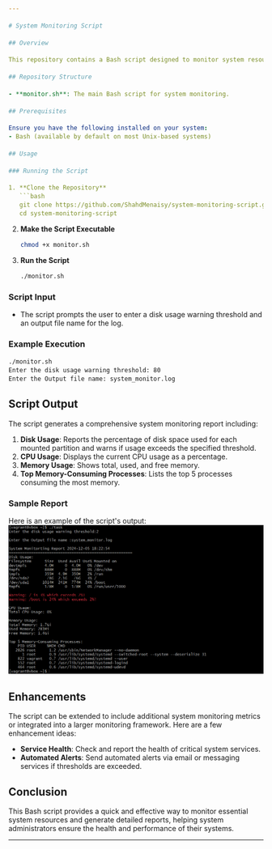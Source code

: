 ```yaml
---

# System Monitoring Script

## Overview

This repository contains a Bash script designed to monitor system resources, including disk usage, CPU usage, memory usage, and the top memory-consuming processes. The script generates a detailed report that highlights any potential issues, such as disk usage exceeding a specified threshold.

## Repository Structure

- **monitor.sh**: The main Bash script for system monitoring.

## Prerequisites

Ensure you have the following installed on your system:
- Bash (available by default on most Unix-based systems)

## Usage

### Running the Script

1. **Clone the Repository**
   ```bash
   git clone https://github.com/ShahdMenaisy/system-monitoring-script.git
   cd system-monitoring-script
   ```

2. **Make the Script Executable**
   ```bash
   chmod +x monitor.sh
   ```

3. **Run the Script**
   ```bash
   ./monitor.sh
   ```

### Script Input
- The script prompts the user to enter a disk usage warning threshold and an output file name for the log.

### Example Execution
```bash
./monitor.sh
Enter the disk usage warning threshold: 80
Enter the Output file name: system_monitor.log
```

## Script Output

The script generates a comprehensive system monitoring report including:
1. **Disk Usage**: Reports the percentage of disk space used for each mounted partition and warns if usage exceeds the specified threshold.
2. **CPU Usage**: Displays the current CPU usage as a percentage.
3. **Memory Usage**: Shows total, used, and free memory.
4. **Top Memory-Consuming Processes**: Lists the top 5 processes consuming the most memory.

### Sample Report
Here is an example of the script's output:
![System Monitoring Output](images/op.png)


## Enhancements

The script can be extended to include additional system monitoring metrics or integrated into a larger monitoring framework. Here are a few enhancement ideas:
- **Service Health**: Check and report the health of critical system services.
- **Automated Alerts**: Send automated alerts via email or messaging services if thresholds are exceeded.

## Conclusion

This Bash script provides a quick and effective way to monitor essential system resources and generate detailed reports, helping system administrators ensure the health and performance of their systems.

---
```

